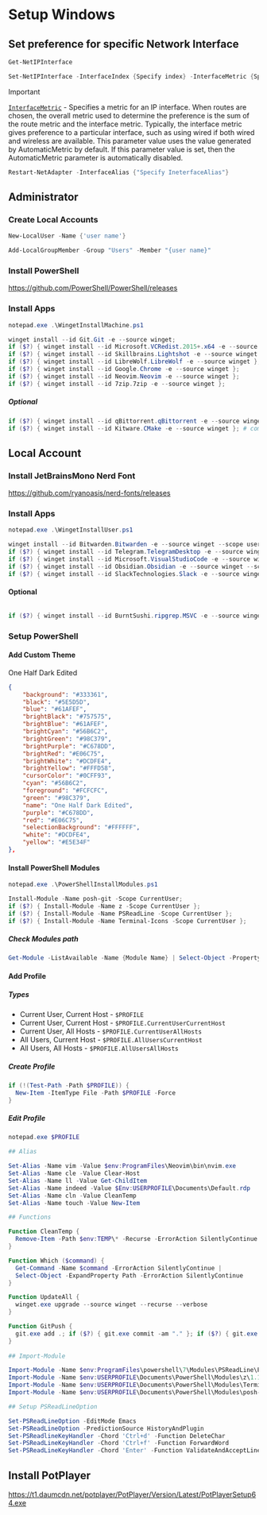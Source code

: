 # Setup Windows

## Set preference for specific Network Interface

```powershell
Get-NetIPInterface
```

```powershell
Set-NetIPInterface -InterfaceIndex {Specify index} -InterfaceMetric {Specifies a metric}
```

> [!IMPORTANT]
> [`InterfaceMetric`](https://learn.microsoft.com/en-us/powershell/module/nettcpip/set-netipinterface?view=windowsserver2022-ps) - Specifies a metric for an IP interface. When routes are chosen, the overall metric used to determine the preference is the sum of the route metric and the interface metric. Typically, the interface metric gives preference to a particular interface, such as using wired if both wired and wireless are available. This parameter value uses the value generated by AutomaticMetric by default. If this parameter value is set, then the AutomaticMetric parameter is automatically disabled.

```powershell
Restart-NetAdapter -InterfaceAlias {"Specify IneterfaceAlias"}
```

## Administrator

### Create Local Accounts

```powershell
New-LocalUser -Name {'user name'}
```

```powershell
Add-LocalGroupMember -Group "Users" -Member "{user name}"
```

### Install PowerShell

https://github.com/PowerShell/PowerShell/releases

### Install Apps

```powershell
notepad.exe .\WingetInstallMachine.ps1
```

```powershell
winget install --id Git.Git -e --source winget;
if ($?) { winget install --id Microsoft.VCRedist.2015+.x64 -e --source winget };
if ($?) { winget install --id Skillbrains.Lightshot -e --source winget };
if ($?) { winget install --id LibreWolf.LibreWolf -e --source winget };
if ($?) { winget install --id Google.Chrome -e --source winget };
if ($?) { winget install --id Neovim.Neovim -e --source winget };
if ($?) { winget install --id 7zip.7zip -e --source winget };
```

##### Optional

```powershell
if ($?) { winget install --id qBittorrent.qBittorrent -e --source winget }; # torrnent client
if ($?) { winget install --id Kitware.CMake -e --source winget }; # compiler for Neovim
```

## Local Account

### Install JetBrainsMono Nerd Font

https://github.com/ryanoasis/nerd-fonts/releases

### Install Apps

```powershell
notepad.exe .\WingetInstallUser.ps1
```

```powershell
winget install --id Bitwarden.Bitwarden -e --source winget --scope user;
if ($?) { winget install --id Telegram.TelegramDesktop -e --source winget --scope user };
if ($?) { winget install --id Microsoft.VisualStudioCode -e --source winget --scope user };
if ($?) { winget install --id Obsidian.Obsidian -e --source winget --scope user };
if ($?) { winget install --id SlackTechnologies.Slack -e --source winget --scope user };
```

#### Optional

```powershell

if ($?) { winget install --id BurntSushi.ripgrep.MSVC -e --source winget --scope user }; # rigrep for Neovim 
```

### Setup PowerShell

#### Add Custom Theme

One Half Dark Edited

```json
{
	"background": "#333361",
	"black": "#5E5D5D",
	"blue": "#61AFEF",
	"brightBlack": "#757575",
	"brightBlue": "#61AFEF",
	"brightCyan": "#56B6C2",
	"brightGreen": "#98C379",
	"brightPurple": "#C678DD",
	"brightRed": "#E06C75",
	"brightWhite": "#DCDFE4",
	"brightYellow": "#FFFD58",
	"cursorColor": "#0CFF93",
	"cyan": "#56B6C2",
	"foreground": "#FCFCFC",
	"green": "#98C379",
	"name": "One Half Dark Edited",
	"purple": "#C678DD",
	"red": "#E06C75",
	"selectionBackground": "#FFFFFF",
	"white": "#DCDFE4",
	"yellow": "#E5E34F"
},
```

#### Install PowerShell Modules

```powershell
notepad.exe .\PowerShellInstallModules.ps1
```

```powershell
Install-Module -Name posh-git -Scope CurrentUser;
if ($?) { Install-Module -Name z -Scope CurrentUser };
if ($?) { Install-Module -Name PSReadLine -Scope CurrentUser };
if ($?) { Install-Module -Name Terminal-Icons -Scope CurrentUser };
```

##### Check Modules path

```powershell
Get-Module -ListAvailable -Name {Module Name} | Select-Object -Property Path
```

#### Add Profile

##### Types

- Current User, Current Host - `$PROFILE`
- Current User, Current Host - `$PROFILE.CurrentUserCurrentHost`
- Current User, All Hosts - `$PROFILE.CurrentUserAllHosts`
- All Users, Current Host - `$PROFILE.AllUsersCurrentHost`
- All Users, All Hosts - `$PROFILE.AllUsersAllHosts`

##### Create Profile

```powershell
if (!(Test-Path -Path $PROFILE)) {
  New-Item -ItemType File -Path $PROFILE -Force
}
```

##### Edit Profile

```powershell
notepad.exe $PROFILE
```

```powershell
## Alias

Set-Alias -Name vim -Value $env:ProgramFiles\Neovim\bin\nvim.exe
Set-Alias -Name cle -Value Clear-Host
Set-Alias -Name ll -Value Get-ChildItem
Set-Alias -Name indeed -Value $Env:USERPROFILE\Documents\Default.rdp
Set-Alias -Name cln -Value CleanTemp 
Set-Alias -Name touch -Value New-Item

## Functions

Function CleanTemp {
  Remove-Item -Path $env:TEMP\* -Recurse -ErrorAction SilentlyContinue
}

Function Which ($command) {
  Get-Command -Name $command -ErrorAction SilentlyContinue |
  Select-Object -ExpandProperty Path -ErrorAction SilentlyContinue
}

Function UpdateAll {
  winget.exe upgrade --source winget --recurse --verbose
}

Function GitPush {
  git.exe add .; if ($?) { git.exe commit -am "." }; if ($?) { git.exe push }; if ($?) { Clear-Host }
}
  
## Import-Module

Import-Module -Name $env:ProgramFiles\powershell\7\Modules\PSReadLine\PSReadLine.psd1
Import-Module -Name $env:USERPROFILE\Documents\PowerShell\Modules\z\1.1.13\z.psd1
Import-Module -Name $env:USERPROFILE\Documents\PowerShell\Modules\Terminal-Icons\0.11.0\Terminal-Icons.psd1
Import-Module -Name $env:USERPROFILE\Documents\PowerShell\Modules\posh-git\1.1.0\posh-git.psd1

## Setup PSReadLineOption

Set-PSReadLineOption -EditMode Emacs
Set-PSReadLineOption -PredictionSource HistoryAndPlugin
Set-PSReadlineKeyHandler -Chord 'Ctrl+d' -Function DeleteChar
Set-PSReadLineKeyHandler -Chord 'Ctrl+f' -Function ForwardWord
Set-PSReadLineKeyHandler -Chord 'Enter' -Function ValidateAndAcceptLine
```

## Install PotPlayer

https://t1.daumcdn.net/potplayer/PotPlayer/Version/Latest/PotPlayerSetup64.exe
